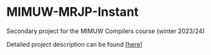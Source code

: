 # MIMUW-MRJP-Instant
Secondary project for the MIMUW Compilers course (winter 2023/24)

Detailed project description can be found [\[here\]](https://www.mimuw.edu.pl/~ben/Zajecia/Mrj2023/instant.html)
